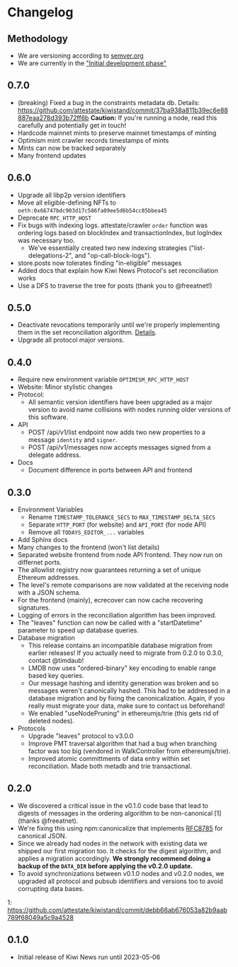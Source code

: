 # Changelog

## Methodology

- We are versioning according to [semver.org](https://semver.org)
- We are currently in the ["Initial development phase"](https://semver.org/#spec-item-4)

## 0.7.0

- (breaking) Fixed a bug in the constraints metadata db. Details:
  https://github.com/attestate/kiwistand/commit/37ba938a811b39ec6e88887eaa278d393b72ff6b
  **Caution:** If you're running a node, read this carefully and potentially
  get in touch!
- Hardcode mainnet mints to preserve mainnet timestamps of minting
- Optimism mint crawler records timestamps of mints
- Mints can now be tracked separately
- Many frontend updates

## 0.6.0

- Upgrade all libp2p version identifiers
- Move all eligible-defining NFTs to `oeth:0x66747bdc903d17c586fa09ee5d6b54cc85bbea45`
- Deprecate `RPC_HTTP_HOST`
- Fix bugs with indexing logs. attestate/crawler `order` function was ordering
  logs based on blockIndex and transactionIndex, but logIndex was necessary
  too.
  - We've essentially created two new indexing strategies
    ("list-delegations-2", and "op-call-block-logs").
- store.posts now tolerates finding "in-eligible" messages
- Added docs that explain how Kiwi News Protocol's set reconciliation works
- Use a DFS to traverse the tree for posts (thank you to @freeatnet!)

## 0.5.0

- Deactivate revocations temporarily until we're properly implementing them in
  the set reconciliation algorithm. [Details](https://github.com/attestate/kiwistand/commit/71899f89d53809e9d17929c70d0935b08c3e21dc#diff-a769d9b90a5ba7d598420c1d02fc67325bd17e2d193747d5033fa52ee1e7d28eR15-R30).
- Upgrade all protocol major versions.

## 0.4.0

- Require new environment variable `OPTIMISM_RPC_HTTP_HOST`
- Website: Minor stylistic changes
- Protocol:
  - All semantic version identifiers have been upgraded as a major version to
    avoid name collisions with nodes running older versions of this software.
- API
  - POST /api/v1/list endpoint now adds two new properties to a message
    `identity` and `signer`.
  - POST /api/v1/messages now accepts messages signed from a delegate address.
- Docs
  - Document difference in ports between API and frontend

## 0.3.0

- Environment Variables
  - Rename `TIMESTAMP_TOLERANCE_SECS` to `MAX_TIMESTAMP_DELTA_SECS`
  - Separate `HTTP_PORT` (for website) and `API_PORT` (for node API)
  - Remove all `TODAYS_EDITOR_...` variables
- Add Sphinx docs
- Many changes to the frontend (won't list details)
- Separated website frontend from node API frontend. They now run on differnet
  ports.
- The allowlist registry now guarantees returning a set of unique Ethereum
  addresses.
- The level's remote comparisons are now validated at the receiving node with a
  JSON schema.
- For the frontend (mainly), ecrecover can now cache recovering signatures.
- Logging of errors in the reconciliation algorithm has been improved.
- The "leaves" function can now be called with a "startDatetime" parameter to
  speed up database queries.
- Database migration
  - This release contains an incompatible database migration from earlier
    releases! If you actually need to migrate from 0.2.0 to 0.3.0, contact
    @timdaub!
  - LMDB now uses "ordered-binary" key encoding to enable range based key
    queries.
  - Our message hashing and identity generation was broken and so messages
    weren't canonically hashed. This had to be addressed in a database
    migration and by fixing the canonicalization. Again, if you really must
    migrate your data, make sure to contact us beforehand!
  - We enabled "useNodePruning" in ethereumjs/trie (this gets rid of deleted
    nodes).
- Protocols
  - Upgrade "leaves" protocol to v3.0.0
  - Improve PMT traversal algorithm that had a bug when branching factor was
    too big (vendored in WalkController from ethereumjs/trie).
  - Improved atomic committments of data entry within set reconciliation. Made
    both metadb and trie transactional.

## 0.2.0

- We discovered a critical issue in the v0.1.0 code base that lead to digests
  of messages in the ordering algorithm to be non-canonical [1] (thanks
  @freeatnet).
- We're fixing this using npm:canonicalize that implements
  [RFC8785](https://datatracker.ietf.org/doc/html/rfc8785) for canonical JSON.
- Since we already had nodes in the network with existing data we shipped our
  first migration too. It checks for the digest algorithm, and applies a
  migration accordingly. **We strongly recommend doing a backup of the
  `DATA_DIR` before applying the v0.2.0 update.**
- To avoid synchronizations between v0.1.0 nodes and v0.2.0 nodes, we upgraded
  all protocol and pubsub identifiers and versions too to avoid corrupting data
  bases.

1: https://github.com/attestate/kiwistand/commit/debb66ab676053a82b9aab789f68049a5c9a4528

## 0.1.0

- Initial release of Kiwi News run until 2023-05-06
